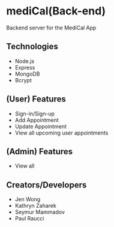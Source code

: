 # mediCal(Back-end)
  Backend server for the MediCal App

## Technologies
* Node.js
* Express
* MongoDB
* Bcrypt
## (User) Features
* Sign-in/Sign-up
* Add Appointment
* Update Appointment
* View all upcoming user appointments
## (Admin) Features
* View all 
## Creators/Developers
* Jen Wong 
* Kathryn Zaharek
* Seymur Mammadov
* Paul Raucci